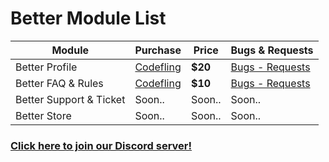 # Better Module List

| Module | Purchase |  Price | Bugs & Requests |
| ------ | ------ | ------ | ------ |
| Better Profile | [Codefling](https://codefling.com/file/460-better-profile-for-ember/) | **$20** | [Bugs - Requests](https://github.com/xaronnn/ember-modules/issues) |
| Better FAQ & Rules | [Codefling](https://codefling.com/file/471-better-faq-rules-page-for-ember/) | **$10** | [Bugs - Requests](https://github.com/xaronnn/ember-modules/issues) |
| Better Support & Ticket | Soon.. | Soon.. | Soon.. |
| Better Store | Soon.. | Soon.. | Soon.. |

### [Click here to join our Discord server!](https://discord.gg/XVJ5V9Kyy3)
